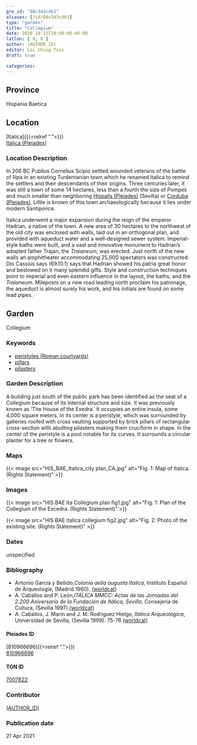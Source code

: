 ```yaml
---
gre_id: "88c343cdb1"
aliases: [/id/88c343cdb1]
type: "garden"
title: "Collegium"
date: 2020-10-15T10:00:00-04:00
latlon: [ 0, 0 ]
author: (AUTHOR_ID)
editor: Lai Ching Tsui
draft: true

categories:
---
```


## Province
Hispania Baetica

<!--### Province Description-->

<!-- DESCRIPTION -->


## Location

[Italica]({{<relref ".">}}) \
[Italica (Pleiades)](https://pleiades.stoa.org/places/256231)

### Location Description

In 206 BC Publius Cornelius Scipio settled wounded veterans of the battle of Ilipa in an existing Turdentanian town which he renamed Italica to remind the settlers and their descendants of their origins.  Three centuries later, it was still a town of some 14 hectares, less than a fourth the size of Pompeii and much smaller than neighboring [Hispalis (Pleiades)](https://pleiades.stoa.org/places/256210) (Sevilla) or [Corduba (Pleiades)](https://pleiades.stoa.org/places/256128).  Little is known of this town archaeologically because it lies under modern Santiponce.

Italica underwent a major expansion during the reign of the emperor Hadrian, a native of the town. A new area of 30 hectares to the northwest of the old city was enclosed with walls, laid out in an orthogonal plan, and provided with aqueduct water and a well-designed sewer system. Imperial-style baths were built, and a vast and innovative monument to Hadrian’s adopted father Trajan, the *Traianeum*, was erected.  Just north of the new walls an amphitheater accommodating 25,000 spectators was constructed. Dio Cassius says (69.10.1) says that Hadrian showed his patria great honor and bestowed on it many splendid gifts. Style and construction techniques point to imperial and even eastern influence in the layout, the baths, and the *Traianeum*.  Mileposts on a new road leading north proclaim his patronage, the aqueduct is almost surely his work, and his initials are found on some lead pipes.

## Garden

Collegium

### Keywords

- [peristyles (Roman courtyards)](http://vocab.getty.edu/page/aat/300004029)
- [pillars](http://vocab.getty.edu/page/aat/300264605)
- [pilasters](http://vocab.getty.edu/page/aat/300002737)



### Garden Description

A building just south of the public park has been identified as the seat of a Collegium because of its internal structure and size. It was previously known as ‘The House of the Exedra.’ It occupies an entire insula, some 4,000 square meters. In its center is a peristyle, which was surrounded by galleries roofed with cross vaulting supported by brick pillars of rectangular cross-section with abutting pilasters making them cruciform in shape. In the center of the peristyle is a pool notable for its curves. It surrounds a circular planter for a tree or flowers.

### Maps

{{< image src="HIS_BAE_Italica_city plan_CA.jpg" alt="Fig. 1: Map of Italica. (Rights Statement)" >}}

### Images


{{< image src="HIS BAE Ita Collegium plan fig1.jpg" alt="Fig. 1: Plan of the Collegium of the Excedra. (Rights Statement)" >}}

{{< image src="HIS BAE italica collegium fig2.jpg" alt="Fig. 2: Photo of the existing site. (Rights Statement)" >}}


### Dates

unspecified

### Bibliography
* Antonio Garcia y Bellido,*Colonia aelia augusta Italica*, Instituto Español de Arqueologia, (Madrid 1960). [(worldcat)](http://www.worldcat.org/oclc/882602957)
* A. Caballos and P. León,*ITALICA MMCC: Actas de las Jornadas del 2.200 Aniversario de la Fundación de Itálica, Sevilla*, Consejeria de Cultura, (Sevilla 1997).[(worldcat)](http://www.worldcat.org/oclc/638777432)
* A. Caballos, J. Marín and J. M. Rodríguez Hielgo, *Itálica Arqueológica*, Universidad de Sevilla, (Sevilla 1999). 75-76 [(worldcat)](http://www.worldcat.org/oclc/916989580)


<!--#### Periodo ID-->

<!-- [PERIODO_ID](https://pleiades.stoa.org/places/PLEIADES_ID) -->

#### Pleiades ID
[810966696]{{<relref ".">}}) \
[810966696](https://pleiades.stoa.org/places/810966696)

#### TGN ID
[7007822](http://vocab.getty.edu/page/tgn/7007822)

### Contributor
[(AUTHOR_ID)](link) <!-- - (ORCID: [xxx](link)) -->

### Publication date

21 Apr 2021